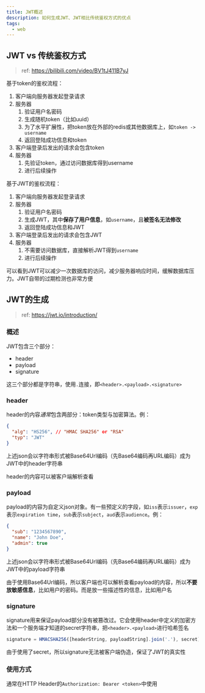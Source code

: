```yaml
---
title: JWT概述
description: 如何生成JWT、JWT相比传统鉴权方式的优点
tags:
  - web
---
```


## JWT vs 传统鉴权方式

> ref: https://bilibili.com/video/BV1tJ411B7yJ

基于token的鉴权流程：

1. 客户端向服务器发起登录请求
2. 服务器
   1. 验证用户名密码
   2. 生成随机token（比如uuid）
   3. 为了水平扩展性，把token放在外部的redis或其他数据库上，如`token -> username`
   4. 返回登陆成功信息和token
3. 客户端登录后发出的请求会包含token
4. 服务器
   1. 先验证token，通过访问数据库得到username
   2. 进行后续操作

基于JWT的鉴权流程：

1. 客户端向服务器发起登录请求
2. 服务器
   1. 验证用户名密码
   2. 生成JWT，其中**保存了用户信息**，如`username`，且**被签名无法修改**
   3. 返回登陆成功信息和JWT
3. 客户端登录后发出的请求会包含JWT
4. 服务器
   1. 不需要访问数据库，直接解析JWT得到`username`
   2. 进行后续操作

可以看到JWT可以减少一次数据库的访问，减少服务器响应时间，缓解数据库压力。JWT自带的过期检测也非常方便

## JWT的生成

> ref: https://jwt.io/introduction/

### 概述

JWT包含三个部分：

- header
- payload
- signature

这三个部分都是字符串，使用`.`连接，即`<header>.<payload>.<signature>`

### header

header的内容*通常*包含两部分：token类型与加密算法。例：

```json
{
  "alg": "HS256", // "HMAC SHA256" or "RSA"
  "typ": "JWT"
}
```

上述json会以字符串形式被Base64Url编码（先Base64编码再URL编码）成为JWT中的header字符串

header的内容可以被客户端解析查看

### payload

payload的内容为自定义json对象。有一些预定义的字段，如`iss`表示`issuer`，`exp`表示`expiration time`，`sub`表示`subject`，`aud`表示`audience`。例：

```json
{
  "sub": "1234567890",
  "name": "John Doe",
  "admin": true
}
```

上述json会以字符串形式被Base64Url编码（先Base64编码再URL编码）成为JWT中的payload字符串

由于使用Base64Url编码，所以客户端也可以解析查看payload的内容，所以**不要放敏感信息**，比如用户的密码。而是放一些描述性的信息，比如用户名

### signature

signature用来保证payload部分没有被篡改过。它会使用header中定义的加密方法和一个服务端才知道的secret字符串，把`<header>.<payload>`进行哈希签名

```js
signature = HMACSHA256([headerString, payloadString].join('.'), secret)
```

由于使用了secret，所以signature无法被客户端伪造，保证了JWT的真实性

### 使用方式

通常在HTTP Header的`Authorization: Bearer <token>`中使用


